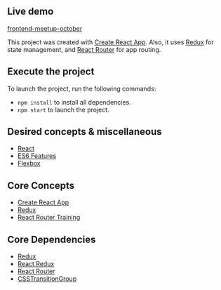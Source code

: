 ## Live demo
[frontend-meetup-october](https://jjvsevilla.github.io/frontend-meetup-october/)

This project was created with [Create React App](https://github.com/facebookincubator/create-react-app). Also, it uses [Redux](https://github.com/reactjs/redux/) for state management, and [React Router](https://github.com/ReactTraining/react-router) for app routing.

## Execute the project

To launch the project, run the following commands:

* `npm install` to install all dependencies.
* `npm start` to launch the project.

## Desired concepts & miscellaneous
- [React](https://reactjs.org/docs/hello-world.html)
- [ES6 Features](http://es6-features.org)
- [Flexbox](https://css-tricks.com/snippets/css/a-guide-to-flexbox/)

## Core Concepts
- [Create React App](https://github.com/facebookincubator/create-react-app)
- [Redux](http://redux.js.org/)
- [React Router Training](https://reacttraining.com/react-router/web/guides/philosophy)

## Core Dependencies
- [Redux](https://github.com/reactjs/redux/)
- [React Redux](https://github.com/reactjs/react-redux)
- [React Router](https://github.com/ReactTraining/react-router)
- [CSSTransitionGroup](https://github.com/reactjs/react-transition-group/tree/v1-stable#high-level-api-csstransitiongroup)

